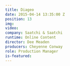 ```yaml
---
title: Diageo
date: 2015-04-14 13:35:00 Z
position: 13
img: 
video: 
company: Saatchi & Saatchi
runtime: Online Content
director: Dee Meaden
producers: Cheyenne Conway
role: Production Manager
is-featured: 
---
```


